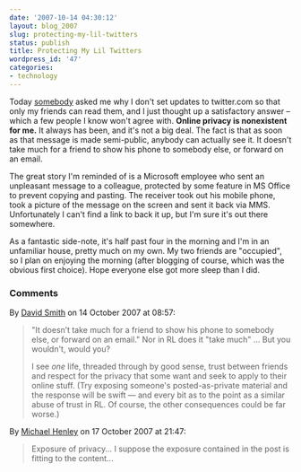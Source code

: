 ```yaml
---
date: '2007-10-14 04:30:12'
layout: blog_2007
slug: protecting-my-lil-twitters
status: publish
title: Protecting My Lil Twitters
wordpress_id: '47'
categories:
- technology
---
```


Today [somebody](http://michaelstech.wordpress.com) asked me why I don't set
updates to twitter.com so that only my friends can read them, and I just
thought up a satisfactory answer – which a few people I know won't agree with.
**Online privacy is nonexistent for me.** It always has been, and it's not a
big deal. The fact is that as soon as that message is made semi-public,
anybody can actually see it. It doesn't take much for a friend to show his
phone to somebody else, or forward on an email.

The great story I'm reminded of is a Microsoft employee who sent an unpleasant
message to a colleague, protected by some feature in MS Office to prevent
copying and pasting. The receiver took out his mobile phone, took a picture of
the message on the screen and sent it back via MMS. Unfortunately I can't find
a link to back it up, but I'm sure it's out there somewhere.

As a fantastic side-note, it's half past four in the morning and I'm in an
unfamiliar house, pretty much on my own. My two friends are "occupied", so I
plan on enjoying the morning (after blogging of course, which was the obvious
first choice). Hope everyone else got more sleep than I did.

### Comments ###

By [David Smith](http://www.preoccupations.org) on 14 October 2007 at 08:57:

> "It doesn’t take much for a friend to show his phone to somebody else, or
> forward on an email." Nor in RL does it "take much" … But you wouldn't, would
> you?
> 
> I see *one* life, threaded through by good sense, trust between friends and
> respect for the privacy that some want and seek to apply to their online stuff.
> (Try exposing someone's posted-as-private material and the response will be
> swift — and every bit as to the point as a similar abuse of trust in RL. Of
> course, the other consequences could be far worse.)

By [Michael Henley](http://michaelstech.wordpress.com) on 17 October 2007 at 21:47:

> Exposure of privacy... I suppose the exposure contained in the post is fitting
> to the content...
